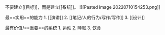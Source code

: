 不要建立[[目标]]，而是建立[[系统]]。
![[Pasted image 20220710154253.png]]

最==实用==的能力
	1. [[演讲]]
	2. [[笔记/人的行为/写作/写作]]
	3. [[设计]]

最有价值/==重要==的系统
	1. 运动
	2. 睡眠
	3. 饮食

